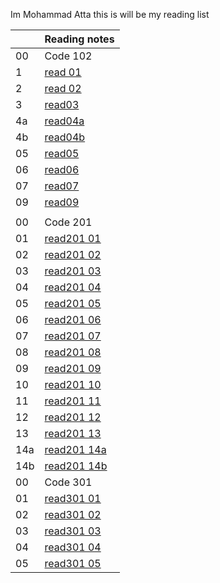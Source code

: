 Im Mohammad Atta
this is will be my reading list

|     | Reading notes                                                       |
| --- | ------------------------------------------------------------------- |
| 00  | Code 102                                                            |
| 1   | [read 01](https://mr-atta.github.io/reading-notes/growth-mindset)   |
| 2   | [read 02](https://mr-atta.github.io/reading-notes/read02)           |
| 3   | [ read03 ](https://mr-atta.github.io/reading-notes/read03)          |
| 4a  | [ read04a ](https://mr-atta.github.io/reading-notes/read04a)        |
| 4b  | [ read04b ](https://mr-atta.github.io/reading-notes/read04b)        |
| 05  | [ read05 ](https://mr-atta.github.io/reading-notes/read05)          |
| 06  | [ read06 ](https://mr-atta.github.io/reading-notes/read06)          |
| 07  | [ read07 ](https://mr-atta.github.io/reading-notes/read07)          |
| 09  | [ read09 ](https://mr-atta.github.io/reading-notes/read09)          |
|     |                                                                     |
| 00  | Code 201                                                            |
| 01  | [read201 01](https://mr-atta.github.io/reading-notes/201/read21)    |
| 02  | [read201 02](https://mr-atta.github.io/reading-notes/201/read22)    |
| 03  | [read201 03](https://mr-atta.github.io/reading-notes/201/read23)    |
| 04  | [read201 04](https://mr-atta.github.io/reading-notes/201/read24)    |
| 05  | [read201 05](https://mr-atta.github.io/reading-notes/201/read25)    |
| 06  | [read201 06](https://mr-atta.github.io/reading-notes/201/read26)    |
| 07  | [read201 07](https://mr-atta.github.io/reading-notes/201/read27)    |
| 08  | [read201 08](https://mr-atta.github.io/reading-notes/201/read28)    |
| 09  | [read201 09](https://mr-atta.github.io/reading-notes/201/read29)    |
| 10  | [read201 10](https://mr-atta.github.io/reading-notes/201/read210)   |
| 11  | [read201 11](https://mr-atta.github.io/reading-notes/201/read211)   |
| 12  | [read201 12](https://mr-atta.github.io/reading-notes/201/read212)   |
| 13  | [read201 13](https://mr-atta.github.io/reading-notes/201/read213)   |
| 14a | [read201 14a](https://mr-atta.github.io/reading-notes/201/read214a) |
| 14b | [read201 14b](https://mr-atta.github.io/reading-notes/201/read214b) |
| 00  | Code 301                                                            |
| 01  | [read301 01](https://mr-atta.github.io/reading-notes/301/read301.1) |
| 02  | [read301 02](https://mr-atta.github.io/reading-notes/301/read301.2) |
| 03  | [read301 03](https://mr-atta.github.io/reading-notes/301/read301.3) |
| 04  | [read301 04](https://mr-atta.github.io/reading-notes/301/read301.4) |
| 05  | [read301 05](https://mr-atta.github.io/reading-notes/301/read301.5) |

